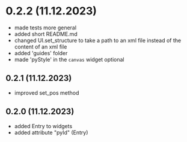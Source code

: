 # 0.2.2 (11.12.2023)
- made tests more general
- added short README.md
- changed UI.set_structure to take a path to an xml file instead of the content of an xml file
- added 'guides' folder
- made 'pyStyle' in the `canvas` widget optional

## 0.2.1 (11.12.2023)
- improved set_pos method

## 0.2.0 (11.12.2023)
- added Entry to widgets
- added attribute "pyId" (Entry)
